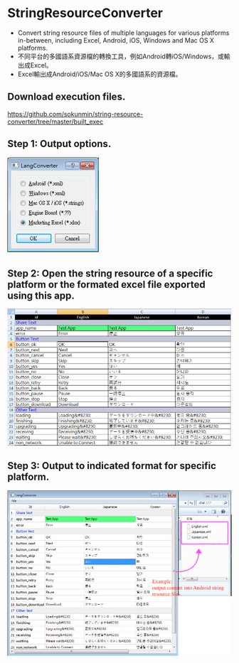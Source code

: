 # StringResourceConverter
* Convert string resource files of multiple languages for various platforms in-between, including Excel, Android, iOS, Windows and Mac OS X platforms.
* 不同平台的多國語系資源檔的轉換工具，例如Android轉iOS/Windows，或輸出成Excel。
* Excel輸出成Android/iOS/Mac OS X的多國語系的資源檔。

## Download execution files.
https://github.com/sokunmin/string-resource-converter/tree/master/built_exec

## Step 1: Output options.
![Output format](https://github.com/sokunmin/StringResourceConverter/blob/master/screen_shots/1.png)

## Step 2: Open the string resource of a specific platform or the formated excel file exported using this app.
![Output Excel](https://github.com/sokunmin/StringResourceConverter/blob/master/screen_shots/3.png)

## Step 3: Output to indicated format for specific platform.
![Read from string resource](https://github.com/sokunmin/StringResourceConverter/blob/master/screen_shots/2.png)
